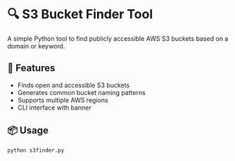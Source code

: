 # 🔍 S3 Bucket Finder Tool

A simple Python tool to find publicly accessible AWS S3 buckets based on a domain or keyword.

## 🚀 Features

- Finds open and accessible S3 buckets
- Generates common bucket naming patterns
- Supports multiple AWS regions
- CLI interface with banner

## 📦 Usage

```bash
python s3finder.py

